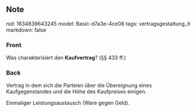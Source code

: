 ## Note
nid: 1634839643245
model: Basic-d7a3e-4ce08
tags: vertragsgestaltung_it
markdown: false

### Front
Was charakterisiert den <b>Kaufvertrag</b>? (§§ 433 ff.)

### Back
Vertrag in dem sich die Parteien über die Übereignung eines Kaufgegenstandes und die Höhe des Kaufpreises einigen.

Einmaliger Leistungsaustausch (Ware gegen Geld).
